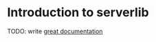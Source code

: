 # Introduction to serverlib

TODO: write [great documentation](http://jacobian.org/writing/what-to-write/)
